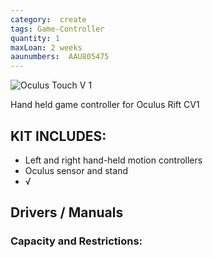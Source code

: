 ```yaml
---
category:  create
tags: Game-Controller
quantity: 1
maxLoan: 2 weeks
aaunumbers:  AAU805475
---
```

![Oculus Touch V 1](https://en.wikipedia.org/wiki/Oculus_Touch#/media/File:Oculus_Touch_Controllers.jpg)

Hand held game controller for Oculus Rift CV1
## KIT INCLUDES:
-  Left and right hand-held motion controllers
- Oculus sensor and stand
- √

## Drivers / Manuals
[]()



### Capacity and Restrictions:
